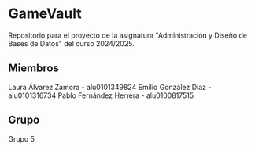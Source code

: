 # GameVault
Repositorio para el proyecto de la asignatura "Administración y Diseño de Bases de Datos" del curso 2024/2025.
## Miembros
Laura Álvarez Zamora - alu0101349824
Emilio González Díaz - alu0101316734
Pablo Fernández Herrera - alu0100817515
## Grupo
Grupo 5
